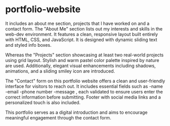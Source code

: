 # portfolio-website
It includes an about me section, projects that I have worked on and a contact form.
The "About Me" section lists out my interests and skills in the web-dev environment. It features a clean, responsive layout built entirely with HTML, CSS, and JavaScript. It is designed with dynamic sliding text and styled info boxes. 

Whereas the "Projects" section showcasing at least two real-world projects using grid layout. Stylish and warm pastel color palette inspired by nature are used. Additionally, elegant visual enhancements including shadows, animations, and a sliding smiley icon are introduced.

The "Contact" form on this portfolio website offers a clean and user-friendly interface for visitors to reach out. It includes essential fields such as 
-name
-email
-phone number
-message , each validated to ensure users enter the correct information before submitting.
Footer with social media links and a personalized touch is also included.

This portfolio serves as a digital introduction and aims to encourage meaningful engagement through the contact form.
